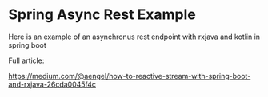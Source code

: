 # Spring Async Rest Example 
Here is an example of an asynchronus rest endpoint with rxjava and kotlin in spring boot

Full article:

https://medium.com/@aengel/how-to-reactive-stream-with-spring-boot-and-rxjava-26cda0045f4c
